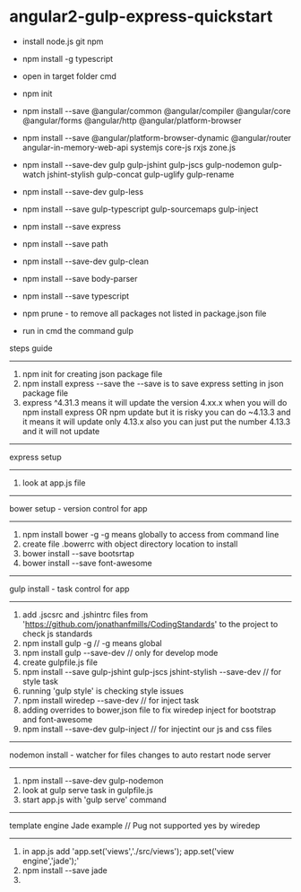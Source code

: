 # angular2-gulp-express-quickstart

* install node.js git npm
* npm install -g typescript
* open in target folder cmd
* npm init
* npm install --save @angular/common @angular/compiler @angular/core @angular/forms @angular/http @angular/platform-browser
* npm install --save @angular/platform-browser-dynamic @angular/router angular-in-memory-web-api systemjs core-js rxjs zone.js
* npm install --save-dev gulp gulp-jshint gulp-jscs gulp-nodemon gulp-watch jshint-stylish gulp-concat gulp-uglify gulp-rename
* npm install --save-dev gulp-less
* npm install --save gulp-typescript gulp-sourcemaps gulp-inject
* npm install --save express
* npm install --save path
* npm install --save-dev gulp-clean
* npm install --save body-parser

* npm install --save typescript
* npm prune - to remove all packages not listed in package.json file
* run in cmd the command gulp



steps guide
*******************************
1. npm init for creating json package file
2. npm install express --save the --save is to save express setting in json package file
3. express ^4.31.3 means it will update the version 4.xx.x when you will do npm install express OR npm update but it is risky
   you can do ~4.13.3 and it means it will update only 4.13.x also you can just put the number 4.13.3 and it will not update

*******************************
express setup
*******************************
1. look at app.js file

*******************************
bower setup - version control for app
*******************************
1. npm install bower -g -g means globally to access from command line
2. create file .bowerrc with object directory location to install
3. bower install --save bootsrtap
4. bower install --save font-awesome

*******************************
gulp install - task control for app
*******************************
1. add .jscsrc and .jshintrc files from 'https://github.com/jonathanfmills/CodingStandards' to the project to check js standards
2. npm install gulp -g // -g means global
3. npm install gulp --save-dev // only for develop mode
4. create gulpfile.js file
5. npm install --save gulp-jshint gulp-jscs jshint-stylish --save-dev // for style task
6. running 'gulp style' is checking style issues
7. npm install wiredep --save-dev // for inject task
8. adding overrides to bower,json file to fix wiredep inject for bootstrap and font-awesome
9. npm install --save-dev gulp-inject // for injectint our js and css files

*******************************
nodemon install - watcher for files changes to auto restart node server
*******************************
1. npm install --save-dev gulp-nodemon
2. look at gulp serve task in gulpfile.js
3. start app.js with 'gulp serve' command

*******************************
template engine Jade example // Pug not supported yes by wiredep
*******************************
1. in app.js add 'app.set('views','./src/views');
                  app.set('view engine','jade');'
2. npm install --save jade
3.
